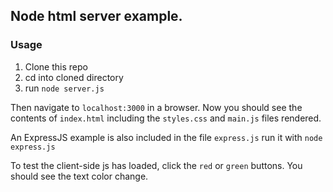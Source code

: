 ## Node html server example.

### Usage
1. Clone this repo
2. cd into cloned directory
3. run `node server.js`

Then navigate to `localhost:3000` in a browser.
Now you should see the contents of `index.html`
including the `styles.css` and `main.js` files rendered.

An ExpressJS example is also included in the file `express.js`
run it with `node express.js`

To test the client-side js has loaded, click the `red` or `green`
buttons. You should see the text color change.
